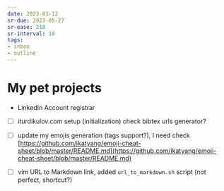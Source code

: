 ```yaml
---
date: 2023-03-12
sr-due: 2023-05-27
sr-ease: 210
sr-interval: 10
tags:
- inbox
- outline
---
```


# My pet projects


- LinkedIn Account registrar
- [ ] iturdikulov.com setup (initialization)
    check bibtex urls generator?

- [ ] update my emojis generation (tags support?), I need check
[https://github.com/ikatyang/emoji-cheat-sheet/blob/master/README.md](https://github.com/ikatyang/emoji-cheat-sheet/blob/master/README.md)

- [ ] vim URL to Markdown link, added `url_to_markdown.sh` script (not perfect,
  shortcut?)